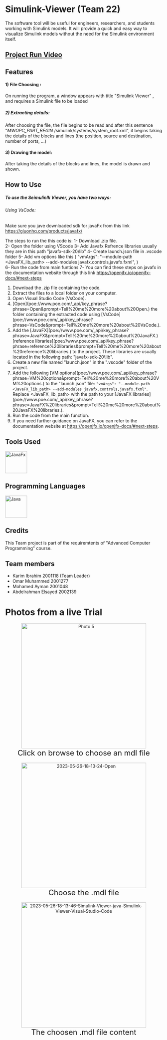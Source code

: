 # Simulink-Viewer (Team 22) 
The software tool will be useful for engineers, researchers, and students working with  Simulink models. It will provide a quick and easy way to visualize Simulink models without the need for the Simulink environment itself.




## [Project Run Video ](https://www.youtube.com/watch?v=A4lGpW046zU "Real-time trial ")


## Features
#### 1) File Choosing :
	

On running the program, a window appears with title "Simulink Viewer" , and requires a Simulink file to be loaded

##### 2) Extracting details:
After choosing the file, the file begins to be read and after this sentence "_MWOPC_PART_BEGIN_ /simulink/systems/system_root.xml", it begins taking the details of the blocks and lines (the position, source and destination, number of ports, ...)

#### 3) Drawing the model:
After taking the details of the blocks and lines, the model is drawn and shown.
## How to Use

##### To use the Seimulinlk Viewer, you have two ways:


######  Using VsCode:

Make sure you jave downloaded sdk for javaFx from this link https://gluonhq.com/products/javafx/

The steps to run the this code is:
1- Download .zip file.	
2- Open the folder using VScode
3- Add Javafx Refrence libraries usually they are in this path "javafx-sdk-20\lib"
4- Create launch.json file in .vscode folder
5- Add vm options like this (  "vmArgs": "--module-path <JavaFX_lib_path> --add-modules javafx.controls,javafx.fxml",  )  
6- Run the code from main funtions
7- You can find these steps on javafx in the documentation website through this link https://openjfx.io/openjfx-docs/#next-steps





<ol> <li>Download the .zip file containing the code.</li> <li>Extract the files to a local folder on your computer.</li> <li>Open Visual Studio Code (VsCode).</li> <li>[Open](poe://www.poe.com/_api/key_phrase?phrase=Open&prompt=Tell%20me%20more%20about%20Open.) the folder containing the extracted code using [VsCode](poe://www.poe.com/_api/key_phrase?phrase=VsCode&prompt=Tell%20me%20more%20about%20VsCode.).</li> <li>Add the [JavaFX](poe://www.poe.com/_api/key_phrase?phrase=JavaFX&prompt=Tell%20me%20more%20about%20JavaFX.) [reference libraries](poe://www.poe.com/_api/key_phrase?phrase=reference%20libraries&prompt=Tell%20me%20more%20about%20reference%20libraries.) to the project. These libraries are usually located in the following path: "javafx-sdk-20\lib".</li> <li>Create a new file named "launch.json" in the ".vscode" folder of the project.</li> <li>Add the following [VM options](poe://www.poe.com/_api/key_phrase?phrase=VM%20options&prompt=Tell%20me%20more%20about%20VM%20options.) to the "launch.json" file: <code>"vmArgs": "--module-path &lt;JavaFX_lib_path&gt; --add-modules javafx.controls,javafx.fxml"</code>. Replace &lt;JavaFX_lib_path&gt; with the path to your [JavaFX libraries](poe://www.poe.com/_api/key_phrase?phrase=JavaFX%20libraries&prompt=Tell%20me%20more%20about%20JavaFX%20libraries.).</li> <li>Run the code from the main function.</li> <li>If you need further guidance on JavaFX, you can refer to the documentation website at <a href="https://openjfx.io/openjfx-docs/#next-steps">https://openjfx.io/openjfx-docs/#next-steps</a>.</li> </ol>


 
## Tools Used



<div style="display: flex; align-items: center;">
  <img src="https://www.qfs.de/fileadmin/Webdata/logos-icons/JavaFX.png" alt="JavaFx" title="JavaFx" width="70" height="70">
 
</div>


## Programming Languages 

<div style="display: flex; align-items: center;"> <img src="https://static.vecteezy.com/system/resources/previews/022/100/686/original/java-logo-transparent-free-png.png" alt="Java" title="Java" width="70" height="70">  </div>

## Credits

This Team project is part of the requiremtents of "Advanced Computer Programming" course.


## Team members

- Karim Ibrahim 2001118 (Team Leader)
- Omar Muhammed        2001277
- Mohamed Ayman 2001048
- Abdelrahman Elsayed 2002139


# Photos from a live Trial

<div align="center">
    <a href="https://ibb.co/82jHQJN"><img src="https://i.ibb.co/GkVqrXn/2023-05-26-18-12-57-Simulink-Viewer-java-Simulink-Viewer-Visual-Studio-Code.png" alt="Photo 5" height="400"></a>
    <br>
    <sup style="font-size: 24px;">Click on browse to choose an mdl file</sup>
    <br>
    <br>
</div>
<div align="center">
    <a href="https://ibb.co/HxtCNvd"><img src="https://i.ibb.co/HxtCNvd/2023-05-26-18-13-24-Open.png" alt="2023-05-26-18-13-24-Open" height="400"></a>
    <br>
    <sup style="font-size: 24px;">Choose the .mdl file</sup>
    <br>
    <br>
</div>

<!-- Second image -->
<div align="center">
    <a href="https://ibb.co/v1YPYfY"><img src="https://i.ibb.co/v1YPYfY/2023-05-26-18-13-46-Simulink-Viewer-java-Simulink-Viewer-Visual-Studio-Code.png" alt="2023-05-26-18-13-46-Simulink-Viewer-java-Simulink-Viewer-Visual-Studio-Code" height="400"></a>
    <br>
    <sup style="font-size: 24px;">The choosen .mdl file content</sup>
    <br>
    <br>
</div>
